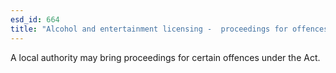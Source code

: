 ```yaml
---
esd_id: 664
title: "Alcohol and entertainment licensing -  proceedings for offences"
---
```


A local authority may bring proceedings for certain offences under the Act.

